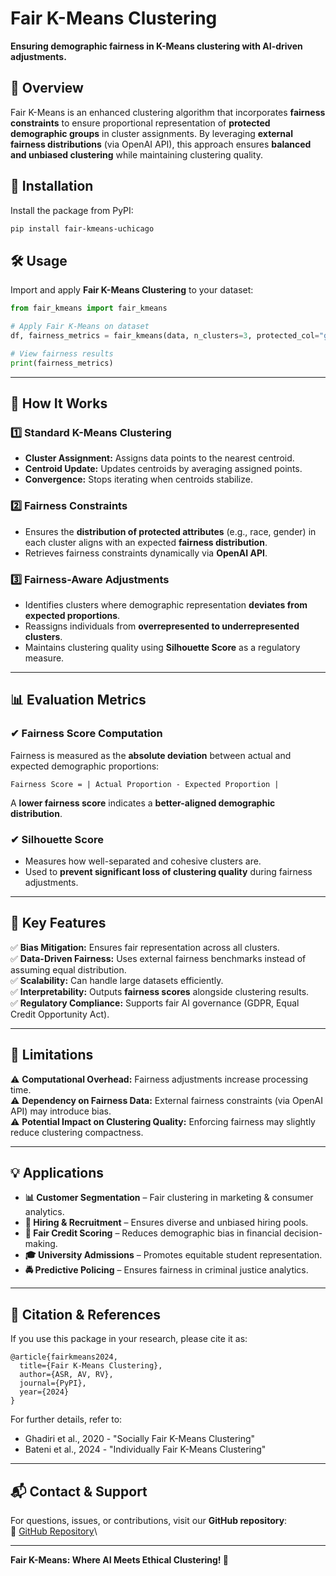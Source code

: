 # **Fair K-Means Clustering**

**Ensuring demographic fairness in K-Means clustering with AI-driven adjustments.**

## **📌 Overview**

Fair K-Means is an enhanced clustering algorithm that incorporates **fairness constraints** to ensure proportional representation of **protected demographic groups** in cluster assignments. By leveraging **external fairness distributions** (via OpenAI API), this approach ensures **balanced and unbiased clustering** while maintaining clustering quality.

## **🚀 Installation**

Install the package from PyPI:

```bash
pip install fair-kmeans-uchicago
```

## **🛠 Usage**

Import and apply **Fair K-Means Clustering** to your dataset:

```python
from fair_kmeans import fair_kmeans

# Apply Fair K-Means on dataset
df, fairness_metrics = fair_kmeans(data, n_clusters=3, protected_col="gender")

# View fairness results
print(fairness_metrics)
```

---

## **🔹 How It Works**

### **1️⃣ Standard K-Means Clustering**

- **Cluster Assignment:** Assigns data points to the nearest centroid.
- **Centroid Update:** Updates centroids by averaging assigned points.
- **Convergence:** Stops iterating when centroids stabilize.

### **2️⃣ Fairness Constraints**

- Ensures the **distribution of protected attributes** (e.g., race, gender) in each cluster aligns with an expected **fairness distribution**.
- Retrieves fairness constraints dynamically via **OpenAI API**.

### **3️⃣ Fairness-Aware Adjustments**

- Identifies clusters where demographic representation **deviates from expected proportions**.
- Reassigns individuals from **overrepresented to underrepresented clusters**.
- Maintains clustering quality using **Silhouette Score** as a regulatory measure.

---

## **📊 Evaluation Metrics**

### **✔ Fairness Score Computation**

Fairness is measured as the **absolute deviation** between actual and expected demographic proportions:

```
Fairness Score = | Actual Proportion - Expected Proportion |
```

A **lower fairness score** indicates a **better-aligned demographic distribution**.

### **✔ Silhouette Score**

- Measures how well-separated and cohesive clusters are.
- Used to **prevent significant loss of clustering quality** during fairness adjustments.

---

## **🔹 Key Features**

✅ **Bias Mitigation:** Ensures fair representation across all clusters.\
✅ **Data-Driven Fairness:** Uses external fairness benchmarks instead of assuming equal distribution.\
✅ **Scalability:** Can handle large datasets efficiently.\
✅ **Interpretability:** Outputs **fairness scores** alongside clustering results.\
✅ **Regulatory Compliance:** Supports fair AI governance (GDPR, Equal Credit Opportunity Act).

---

## **📌 Limitations**

⚠ **Computational Overhead:** Fairness adjustments increase processing time.\
⚠ **Dependency on Fairness Data:** External fairness constraints (via OpenAI API) may introduce bias.\
⚠ **Potential Impact on Clustering Quality:** Enforcing fairness may slightly reduce clustering compactness.

---

## **💡 Applications**

- **📊 Customer Segmentation** – Fair clustering in marketing & consumer analytics.
- **📑 Hiring & Recruitment** – Ensures diverse and unbiased hiring pools.
- **🏦 Fair Credit Scoring** – Reduces demographic bias in financial decision-making.
- **🎓 University Admissions** – Promotes equitable student representation.
- **🚔 Predictive Policing** – Ensures fairness in criminal justice analytics.

---

## **📄 Citation & References**

If you use this package in your research, please cite it as:

```
@article{fairkmeans2024,
  title={Fair K-Means Clustering},
  author={ASR, AV, RV},
  journal={PyPI},
  year={2024}
}
```

For further details, refer to:

- Ghadiri et al., 2020 - "Socially Fair K-Means Clustering"
- Bateni et al., 2024 - "Individually Fair K-Means Clustering"

---

## **📬 Contact & Support**

For questions, issues, or contributions, visit our **GitHub repository**:\
🔗 [GitHub Repository](https://github.com/yourusername/fair_kmeans)\

---

**Fair K-Means: Where AI Meets Ethical Clustering! 🚀**

